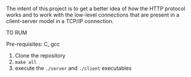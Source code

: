 The intent of this project is to get a better idea of how the HTTP protocol works and to work with the low-level connections that are present in a client-server model in a TCP/IP connection.

TO RUM

Pre-requisites: C, gcc

1) Clone the repository
2) ``` make all ```
3) execute the ```./server``` and ```./client``` executables
